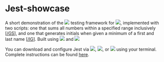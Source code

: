# Jest-showcase
A short demonstration of the <a href="https://jestjs.io/"><img src="https://img.shields.io/badge/-Jest-%23DF172B?style=plastic&labelColor=white&logo=jest&logoColor=black"></a> testing framework for <a href="https://developer.mozilla.org/en-US/docs/Web/javascript"><img src="https://img.shields.io/badge/-JavaScript-%23F7DF1E?style=plastic&labelColor=white&logo=javascript&logoColor=black"></a>, implemented with two scripts: one that sums all numbers within a specified range inclusively [[/GS](/GS)], and one that generates initials when given a minimum of a first and last name [[/IG](/IG)].  Built using <a href="https://nodejs.org/en"><img src="https://img.shields.io/badge/-Node.js-%235B8763?style=plastic&labelColor=white&logo=nodedotjs&logoColor=black"></a> and <a href="https://code.visualstudio.com/"><img src="https://img.shields.io/badge/-Visual Studio Code-%2322A8F2?style=plastic&labelColor=white&logo=visualstudiocode&logoColor=black"></a>

You can download and configure Jest via <a href="https://www.npmjs.com/"><img src="https://img.shields.io/badge/-npm-%23C2178A?style=plastic&labelColor=white&logo=npm&logoColor=black"></a>, <a href="https://pnpm.io/"><img src="https://img.shields.io/badge/-pnpm-%23F9AD00?style=plastic&labelColor=white&logo=pnpm&logoColor=black"></a>, or <a href="https://yarnpkg.com/"><img src="https://img.shields.io/badge/-Yarn-%232D8EBB?style=plastic&labelColor=white&logo=yarn&logoColor=black"></a> using your terminal.  Complete instructions can be found [here](https://jestjs.io/docs/getting-started).
